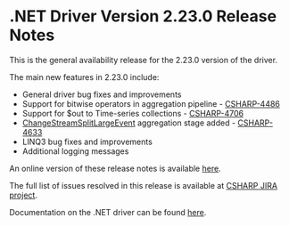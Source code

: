 # .NET Driver Version 2.23.0 Release Notes

This is the general availability release for the 2.23.0 version of the driver.

The main new features in 2.23.0 include:

* General driver bug fixes and improvements
* Support for bitwise operators in aggregation pipeline - [CSHARP-4486](https://jira.mongodb.org/browse/CSHARP-4486)
* Support for $out to Time-series collections - [CSHARP-4706](https://jira.mongodb.org/browse/CSHARP-4706)
* [ChangeStreamSplitLargeEvent](https://www.mongodb.com/docs/manual/reference/operator/aggregation/changeStreamSplitLargeEvent/) aggregation stage added - [CSHARP-4633](https://jira.mongodb.org/browse/CSHARP-4633)
* LINQ3 bug fixes and improvements
* Additional logging messages

An online version of these release notes is available [here](https://github.com/mongodb/mongo-csharp-driver/blob/master/Release%20Notes/Release%20Notes%20v2.23.0.md).

The full list of issues resolved in this release is available at [CSHARP JIRA project](https://jira.mongodb.org/issues/?jql=project%20%3D%20CSHARP%20AND%20fixVersion%20%3D%202.23.0%20ORDER%20BY%20key%20ASC).

Documentation on the .NET driver can be found [here](https://www.mongodb.com/docs/drivers/csharp/v2.23.0/).
